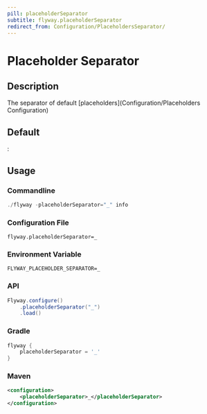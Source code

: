 ```yaml
---
pill: placeholderSeparator
subtitle: flyway.placeholderSeparator
redirect_from: Configuration/PlaceholdersSeparator/
---
```


# Placeholder Separator

## Description
The separator of default [placeholders](Configuration/Placeholders Configuration)

## Default
:

## Usage

### Commandline
```powershell
./flyway -placeholderSeparator="_" info
```

### Configuration File
```properties
flyway.placeholderSeparator=_
```

### Environment Variable
```properties
FLYWAY_PLACEHOLDER_SEPARATOR=_
```

### API
```java
Flyway.configure()
    .placeholderSeparator("_")
    .load()
```

### Gradle
```groovy
flyway {
    placeholderSeparator = '_'
}
```

### Maven
```xml
<configuration>
    <placeholderSeparator>_</placeholderSeparator>
</configuration>
```
